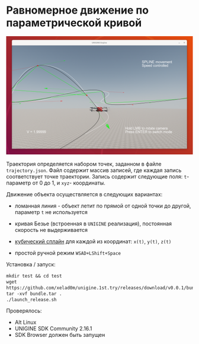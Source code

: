 # Равномерное движение по параметрической кривой

![screenshot](./img/screenshot.png)

Траектория определяется набором точек, заданном в файле `trajectory.json`. Файл содержит массив записей, где каждая запись соответствует точке траектории. Запись содержит следующие поля: `t`-параметр от 0 до 1, и `xyz`- координаты. 

Движение объекта осуществляется в следующих вариантах:
-	ломанная линия - объект летит по прямой от одной точки до другой, параметр `t` не используется
-   кривая Безье (встроенная в `UNIGINE` реализация), постоянная скорость не выдерживается
-	[кубический сплайн](https://github.com/ttk592/spline) для каждой из координат: `x(t)`, `y(t)`, `z(t)`

-   простой ручной режим `WSAD+LShift+Space`

Установка / запуск:
```
mkdir test && cd test
wget https://github.com/xelad0m/unigine.1st.try/releases/download/v0.0.1/bundle.tar
tar -xvf bundle.tar .
./launch_release.sh
```
Проверялось:
- Alt Linux 
- UNIGINE SDK Community 2.16.1
- SDK Browser должен быть запущен 